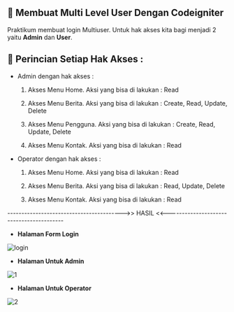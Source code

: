 ## 🚀 Membuat Multi Level User Dengan Codeigniter

Praktikum membuat login Multiuser. Untuk hak akses kita bagi menjadi 2 yaitu <b>Admin</b> dan <b>User</b>. 

## 🧾 Perincian Setiap Hak Akses :

- Admin dengan hak akses :

    1. Akses Menu Home. Aksi yang bisa di lakukan : Read 

    2. Akses Menu Berita. Aksi yang bisa di lakukan : Create, Read, Update, Delete 

    3. Akses Menu Pengguna. Aksi yang bisa di lakukan : Create, Read, Update, Delete 

    4. Akses Menu Kontak. Aksi yang bisa di lakukan : Read

- Operator dengan hak akses :

    1. Akses Menu Home. Aksi yang bisa di lakukan : Read 

    2. Akses Menu Berita. Aksi yang bisa di lakukan : Read, Update, Delete

    3. Akses Menu Kontak. Aksi yang bisa di lakukan : Read


----------------------------------------->> HASIL <<-----------------------------------------

- <b>Halaman Form Login</b> 

![login](https://user-images.githubusercontent.com/80149680/169732901-ff06b348-b81b-486a-9934-1c931521d63c.png)

- <b>Halaman Untuk Admin</b>

![1](https://user-images.githubusercontent.com/80149680/169732656-dae15d19-9ff3-4ac3-88b3-98ec0607ea33.png)

- <b>Halaman Untuk Operator</b>

![2](https://user-images.githubusercontent.com/80149680/169732742-0979d6aa-1ae7-43f1-9e36-31935be1abc7.png)




